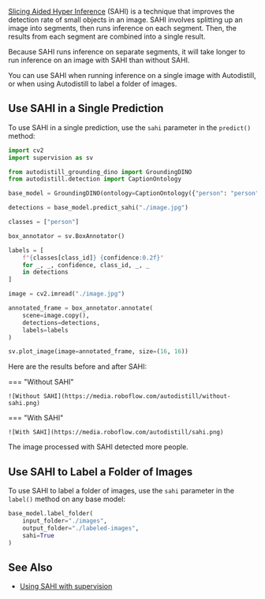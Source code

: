 [Slicing Aided Hyper Inference](https://github.com/obss/sahi) (SAHI) is a technique that improves the detection rate of small objects in an image. SAHI involves splitting up an image into segments, then runs inference on each segment. Then, the results from each segment are combined into a single result.

Because SAHI runs inference on separate segments, it will take longer to run inference on an image with SAHI than without SAHI.

You can use SAHI when running inference on a single image with Autodistill, or when using Autodistill to label a folder of images.

## Use SAHI in a Single Prediction

To use SAHI in a single prediction, use the `sahi` parameter in the `predict()` method:

```python
import cv2
import supervision as sv

from autodistill_grounding_dino import GroundingDINO
from autodistill.detection import CaptionOntology

base_model = GroundingDINO(ontology=CaptionOntology({"person": "person"}))

detections = base_model.predict_sahi("./image.jpg")

classes = ["person"]

box_annotator = sv.BoxAnnotator()

labels = [
	f"{classes[class_id]} {confidence:0.2f}"
	for _, _, confidence, class_id, _, _
	in detections
]

image = cv2.imread("./image.jpg")

annotated_frame = box_annotator.annotate(
	scene=image.copy(),
	detections=detections,
	labels=labels
)

sv.plot_image(image=annotated_frame, size=(16, 16))
```

Here are the results before and after SAHI:

=== "Without SAHI"

    ![Without SAHI](https://media.roboflow.com/autodistill/without-sahi.png)

=== "With SAHI"

    ![With SAHI](https://media.roboflow.com/autodistill/sahi.png)

The image processed with SAHI detected more people.

## Use SAHI to Label a Folder of Images

To use SAHI to label a folder of images, use the `sahi` parameter in the `label()` method on any base model:

```python
base_model.label_folder(
    input_folder="./images",
    output_folder="./labeled-images",
    sahi=True
)
```

## See Also

- [Using SAHI with supervision](https://blog.roboflow.com/how-to-use-sahi-to-detect-small-objects/)